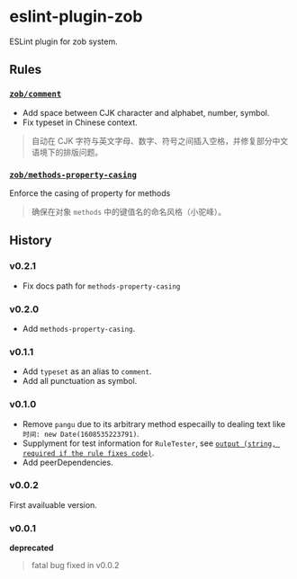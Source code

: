 # eslint-plugin-zob

ESLint plugin for zob system.

## Rules

### [`zob/comment`](docs/comment.md)

- Add space between CJK character and alphabet, number, symbol.
- Fix typeset in Chinese context.

> 自动在 CJK 字符与英文字母、数字、符号之间插入空格，并修复部分中文语境下的排版问题。

### [`zob/methods-property-casing`](docs/methods-property-casing.md)

Enforce the casing of property for methods

> 确保在对象 `methods` 中的键值名的命名风格（小驼峰）。

## History

### v0.2.1

- Fix docs path for `methods-property-casing`

### v0.2.0

- Add `methods-property-casing`.

### v0.1.1

- Add `typeset` as an alias to `comment`.
- Add all punctuation as symbol.

### v0.1.0

- Remove `pangu` due to its arbitrary method especailly to dealing text like `时间: new Date(1608535223791)`.
- Supplyment for test information for `RuleTester`, see [`output (string, required if the rule fixes code)`](https://eslint.org/docs/developer-guide/nodejs-api#ruletester).
- Add peerDependencies.

### v0.0.2

First availuable version.

### v0.0.1

**deprecated**

> fatal bug fixed in v0.0.2
